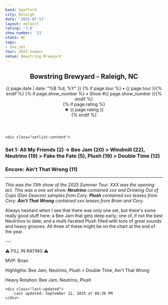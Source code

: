```yaml
---
band: Spafford
city: Raleigh
date: '2025-07-17'
layout: default
rating: '7.6'
show_number: '13'
state: NC
tags:
- one_set
tour: 2025 Summer
venue: Bowstring Brewyard
---
```


<article class="show-card">
    <header class="show-header">
        <h1>Bowstring Brewyard - Raleigh, NC</h1>
        <div class="show-meta">
            {{ page.date | date: "%B %d, %Y" }}
            {% if page.tour %} • {{ page.tour }}{% endif %}
            {% if page.show_number %} • Show #{{ page.show_number }}{% endif %}
        </div>
        {% if page.rating %}
        <div class="show-rating">★ {{ page.rating }}</div>
        {% endif %}
    </header>
    
    <div class="setlist-content">
<h3 class="setlist-header"><strong>Set 1:</strong>  All My Friends (2) -> <span class="jam-entry jam-tooltip jam-link" data-tooltip="<strong>Timing:</strong> 20:55<br><strong>Notes:</strong> Basically Night After Night for the first half, then swims downstream into patient, soulful playing and slides off a waterfall -&gt; Windmill." data-url="{{ '/jam-chart/?filter=' | append: 'Bee Jam' | relative_url }}">Bee Jam</span> (20) > <span class="jam-entry jam-tooltip jam-link" data-tooltip="<strong>Timing:</strong> 22:30<br><strong>Notes:</strong> Quickly latches onto a syncopated groove and makes its way to feel-good, Summer-time territory. 
" data-url="{{ '/jam-chart/?filter=' | append: 'Windmill' | relative_url }}">Windmill</span> (22), <strong class="highlighted-jam jam-tooltip jam-link" data-tooltip="<strong>Timing:</strong> 19:20<br><strong>Notes:</strong> Upbeat funk that that slowly turns straight boogie, moves through emotional early-2000s and lands softly. 
" data-url="{{ '/jam-chart/?filter=' | append: 'Neutrino' | relative_url }}">Neutrino</strong> (19) > Fake the Fate (5), <span class="jam-entry jam-tooltip jam-link" data-tooltip="<strong>Timing:</strong> 19:14<br><strong>Notes:</strong> Sharp synthpop slides into a chill, arid garden and climbs to a peak." data-url="{{ '/jam-chart/?filter=' | append: 'Plush' | relative_url }}">Plush</span> (19) > Double Time (12)</h3>
<h3 class="setlist-header"><strong>Encore:</strong>  Ain't That Wrong (11)</h3>
<hr class="section-divider">
<p class="show-notes"><em>This was the 13th show of the 2025 Summer Tour. XXX was the opening act. This was a one set show. <strong>Neutrino</strong> contained xxx and Drinking Out of Cups (Dan Deacon) samples from Cory. <strong>Plush</strong> contained xxx teases from Cory. <strong>Ain't That Wrong</strong> contained xxx teases from Brian and Cory.</em></p>
<p class="review-text">Always hesitant when I see that there was only one set, but there's some really good stuff here: a Bee Jam that gets deep early; one of, if not the best Neutrinos to date; and a multi-faceted Plush filled with tons of great sounds and heavy grooves. All three of these might be on the chart at the end of the year.</p>
<p class="review-text">---</p>
<p class="review-text">⚠️ FILL IN RATING ⚠️</p>
<p class="review-text">MVP:  Brian</p>
<p class="review-text">Highlights:  Bee Jam, Neutrino, Plush > Double Time, Ain't That Wrong</p>
<p class="review-text">Heavy Rotation: Bee Jam, Neutrino, Plush</p>
    </div>
    
    <div class="last-updated">
        Last updated: September 12, 2025 at 08:36 PM
    </div>
</article>